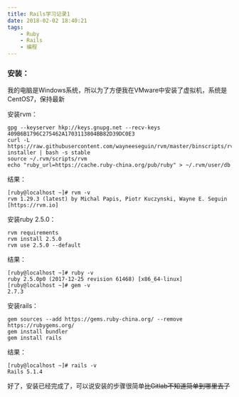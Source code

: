 ```yaml
---
title: Rails学习记录1
date: 2018-02-02 18:40:21
tags:     
    - Ruby
    - Rails
    - 编程
---
```

<!-- more -->

### 安装：
我的电脑是Windows系统，所以为了方便我在VMware中安装了虚拟机，系统是CentOS7，保持最新

安装rvm：
```
gpg --keyserver hkp://keys.gnupg.net --recv-keys 409B6B1796C275462A1703113804BB82D39DC0E3
curl -L https://raw.githubusercontent.com/wayneeseguin/rvm/master/binscripts/rvm-installer | bash -s stable
source ~/.rvm/scripts/rvm
echo "ruby_url=https://cache.ruby-china.org/pub/ruby" > ~/.rvm/user/db
```
结果：
```
[ruby@localhost ~]# rvm -v
rvm 1.29.3 (latest) by Michal Papis, Piotr Kuczynski, Wayne E. Seguin [https://rvm.io]
```
安装ruby 2.5.0：
```
rvm requirements
rvm install 2.5.0
rvm use 2.5.0 --default
```
结果：
```
[ruby@localhost ~]# ruby -v
ruby 2.5.0p0 (2017-12-25 revision 61468) [x86_64-linux]
[ruby@localhost ~]# gem -v
2.7.3
```
安装rails：
```
gem sources --add https://gems.ruby-china.org/ --remove https://rubygems.org/
gem install bundler
gem install rails
```
结果：
```
[ruby@localhost ~]# rails -v
Rails 5.1.4
```
好了，安装已经完成了，可以说安装的步骤很简单~~比Gitlab不知道简单到哪里去了~~